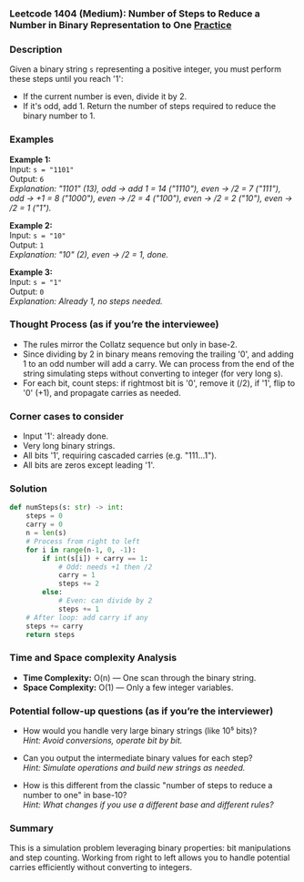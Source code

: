 ### Leetcode 1404 (Medium): Number of Steps to Reduce a Number in Binary Representation to One [Practice](https://leetcode.com/problems/number-of-steps-to-reduce-a-number-in-binary-representation-to-one)

### Description  
Given a binary string `s` representing a positive integer, you must perform these steps until you reach '1':
- If the current number is even, divide it by 2.
- If it's odd, add 1.
Return the number of steps required to reduce the binary number to 1.

### Examples  

**Example 1:**  
Input: `s = "1101"`  
Output: `6`  
*Explanation: "1101" (13), odd → add 1 = 14 ("1110"), even → /2 = 7 ("111"), odd → +1 = 8 ("1000"), even → /2 = 4 ("100"), even → /2 = 2 ("10"), even → /2 = 1 ("1").*

**Example 2:**  
Input: `s = "10"`  
Output: `1`  
*Explanation: "10" (2), even → /2 = 1, done.*

**Example 3:**  
Input: `s = "1"`  
Output: `0`  
*Explanation: Already 1, no steps needed.*

### Thought Process (as if you’re the interviewee)  
- The rules mirror the Collatz sequence but only in base-2.
- Since dividing by 2 in binary means removing the trailing '0', and adding 1 to an odd number will add a carry. We can process from the end of the string simulating steps without converting to integer (for very long s).
- For each bit, count steps: if rightmost bit is '0', remove it (/2), if '1', flip to '0' (+1), and propagate carries as needed.

### Corner cases to consider  
- Input '1': already done.
- Very long binary strings.
- All bits '1', requiring cascaded carries (e.g. "111...1").
- All bits are zeros except leading '1'.

### Solution

```python
def numSteps(s: str) -> int:
    steps = 0
    carry = 0
    n = len(s)
    # Process from right to left
    for i in range(n-1, 0, -1):
        if int(s[i]) + carry == 1:
            # Odd: needs +1 then /2
            carry = 1
            steps += 2
        else:
            # Even: can divide by 2
            steps += 1
    # After loop: add carry if any
    steps += carry
    return steps
```

### Time and Space complexity Analysis  
- **Time Complexity:** O(n) — One scan through the binary string.
- **Space Complexity:** O(1) — Only a few integer variables.

### Potential follow-up questions (as if you’re the interviewer)  

- How would you handle very large binary strings (like 10⁵ bits)?  
  *Hint: Avoid conversions, operate bit by bit.*

- Can you output the intermediate binary values for each step?  
  *Hint: Simulate operations and build new strings as needed.*

- How is this different from the classic "number of steps to reduce a number to one" in base-10?  
  *Hint: What changes if you use a different base and different rules?*

### Summary
This is a simulation problem leveraging binary properties: bit manipulations and step counting. Working from right to left allows you to handle potential carries efficiently without converting to integers.